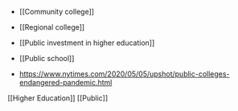   - [[Community college]]
  - [[Regional college]]
  -  [[Public investment in higher education]]
  - [[Public school]]

  - https://www.nytimes.com/2020/05/05/upshot/public-colleges-endangered-pandemic.html

[[Higher Education]]
[[Public]]